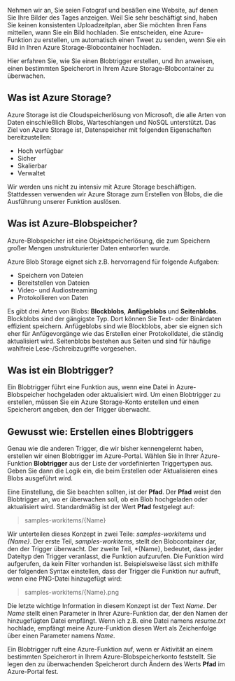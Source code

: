 Nehmen wir an, Sie seien Fotograf und besäßen eine Website, auf denen Sie Ihre Bilder des Tages anzeigen. Weil Sie sehr beschäftigt sind, haben Sie keinen konsistenten Uploadzeitplan, aber Sie möchten Ihren Fans mitteilen, wann Sie ein Bild hochladen. Sie entscheiden, eine Azure-Funktion zu erstellen, um automatisch einen Tweet zu senden, wenn Sie ein Bild in Ihren Azure Storage-Blobcontainer hochladen.

Hier erfahren Sie, wie Sie einen Blobtrigger erstellen, und ihn anweisen, einen bestimmten Speicherort in Ihrem Azure Storage-Blobcontainer zu überwachen.

## <a name="what-is-azure-storage"></a>Was ist Azure Storage?

Azure Storage ist die Cloudspeicherlösung von Microsoft, die alle Arten von Daten einschließlich Blobs, Warteschlangen und NoSQL unterstützt. Das Ziel von Azure Storage ist, Datenspeicher mit folgenden Eigenschaften bereitzustellen:

- Hoch verfügbar
- Sicher
- Skalierbar
- Verwaltet

Wir werden uns nicht zu intensiv mit Azure Storage beschäftigen. Stattdessen verwenden wir Azure Storage zum Erstellen von Blobs, die die Ausführung unserer Funktion auslösen.

## <a name="what-is-azure-blob-storage"></a>Was ist Azure-Blobspeicher?

Azure-Blobspeicher ist eine Objektspeicherlösung, die zum Speichern großer Mengen unstrukturierter Daten entworfen wurde. 

Azure Blob Storage eignet sich z.B. hervorragend für folgende Aufgaben:

- Speichern von Dateien
- Bereitstellen von Dateien
- Video- und Audiostreaming
- Protokollieren von Daten

Es gibt drei Arten von Blobs: **Blockblobs**, **Anfügeblobs** und **Seitenblobs**. Blockblobs sind der gängigste Typ. Dort können Sie Text- oder Binärdaten effizient speichern. Anfügeblobs sind wie Blockblobs, aber sie eignen sich eher für Anfügevorgänge wie das Erstellen einer Protokolldatei, die ständig aktualisiert wird. Seitenblobs bestehen aus Seiten und sind für häufige wahlfreie Lese-/Schreibzugriffe vorgesehen.

## <a name="what-is-a-blob-trigger"></a>Was ist ein Blobtrigger?

Ein Blobtrigger führt eine Funktion aus, wenn eine Datei in Azure-Blobspeicher hochgeladen oder aktualisiert wird. Um einen Blobtrigger zu erstellen, müssen Sie ein Azure Storage-Konto erstellen und einen Speicherort angeben, den der Trigger überwacht.

## <a name="how-to-create-a-blob-trigger"></a>Gewusst wie: Erstellen eines Blobtriggers

Genau wie die anderen Trigger, die wir bisher kennengelernt haben, erstellen wir einen Blobtrigger im Azure-Portal. Wählen Sie in Ihrer Azure-Funktion **Blobtrigger** aus der Liste der vordefinierten Triggertypen aus. Geben Sie dann die Logik ein, die beim Erstellen oder Aktualisieren eines Blobs ausgeführt wird.

Eine Einstellung, die Sie beachten sollten, ist der **Pfad**. Der **Pfad** weist den Blobtrigger an, wo er überwachen soll, ob ein Blob hochgeladen oder aktualisiert wird. Standardmäßig ist der Wert **Pfad** festgelegt auf: 

> samples-workitems/{Name}

Wir unterteilen dieses Konzept in zwei Teile: *samples-workitems* und *{Name}*. Der erste Teil, *samples-workitems*, stellt den Blobcontainer dar, den der Trigger überwacht. Der zweite Teil, *{Name}, bedeutet, dass jeder Dateityp den Trigger veranlasst, die Funktion aufzurufen. Die Funktion wird aufgerufen, da kein Filter vorhanden ist. Beispielsweise lässt sich mithilfe der folgenden Syntax einstellen, dass der Trigger die Funktion nur aufruft, wenn eine PNG-Datei hinzugefügt wird:

> samples-workitems/{Name}.png

Die letzte wichtige Information in diesem Konzept ist der Text *Name*. Der *Name* stellt einen Parameter in Ihrer Azure-Funktion dar, der den Namen der hinzugefügten Datei empfängt. Wenn ich z.B. eine Datei namens *resume.txt* hochlade, empfängt meine Azure-Funktion diesen Wert als Zeichenfolge über einen Parameter namens *Name*.

Ein Blobtrigger ruft eine Azure-Funktion auf, wenn er Aktivität an einem bestimmten Speicherort in Ihrem Azure-Blobspeicherkonto feststellt. Sie legen den zu überwachenden Speicherort durch Ändern des Werts **Pfad** im Azure-Portal fest.